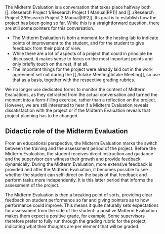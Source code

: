 The Midterm Evaluation is a conversation that takes place halfway both [[../Research Project 1/Research Project 1 Manual|RP1]] and [[../Research Project 2/Research Project 2 Manual|RP2]]. Its goal is to establish how the project has been going so far. While this is a straightforward question, there are still some pointers for this conversation.

- The Midterm Evaluation is both a moment for the hosting lab to indicate points of improvement to the student, and for the student to give feedback from their point of view.
- While there are a lot of aspects of a project that could in principle be discussed, it makes sense to focus on the most important points and only briefly touch on the rest, if at all.
- The important things for the project were already laid out in the work agreement set out during the [[./Intake Meeting|Intake Meeting]], so use that as a basis, together with the respective grading rubrics.

We no longer use dedicated forms to monitor the content of Midterm Evaluations, as they detracted from the actual conversation and turned the moment into a form-filling exercise, rather than a reflection on the project. However, we are still interested to hear if a Midterm Evaluation reveals dissatisfaction with the project or if the Midterm Evaluation reveals that project planning has to be changed.
## Didactic role of the Midterm Evaluation
From an educational perspective, the Midterm Evaluation marks the switch between the training and the assessment period of the project. Before the Midterm Evaluation, the student receives direct instruction and guidance and the supervisor can witness their growth and provide feedback dynamically. During the Midterm Evaluation, more extensive feedback is provided and after the Midterm Evaluation, it becomes possible to see whether the student can self-direct on the basis of that feedback and perform tasks more independently. It is this latter period that informs the assessment of the project.

The Midterm Evaluation is then a breaking point of sorts, providing clear feedback on student performance so far and giving pointers as to how performance could improve. This means it quite naturally sets expectations for assessment from the side of the student: a positive Midterm Evaluation makes them expect a positive grade, for example. Some supervisors therefore prefer to fully run through the grading rubric for the project, indicating what their thoughts are per element that will be graded.